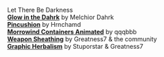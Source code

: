 Let There Be Darkness  
[**Glow in the Dahrk**](https://www.nexusmods.com/morrowind/mods/45886) by Melchior Dahrk  
[**Pincushion**](https://www.nexusmods.com/morrowind/mods/46862) by Hrnchamd  
[**Morrowind Containers Animated**](https://www.nexusmods.com/morrowind/mods/42238) by qqqbbb  
[**Weapon Sheathing**](https://www.nexusmods.com/morrowind/mods/46069) by Greatness7 & the community  
[**Graphic Herbalism**](https://www.nexusmods.com/morrowind/mods/46599) by Stuporstar & Greatness7  
